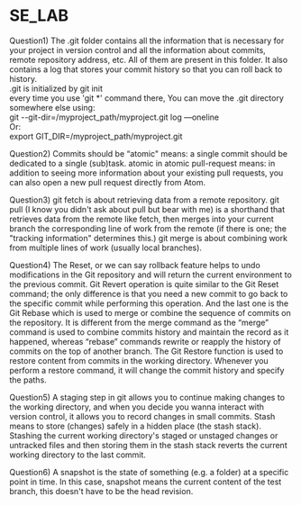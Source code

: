 # SE_LAB
Question1) The .git folder contains all the information that is necessary for your project in version control and all the information about commits, remote repository address, etc. All of them are present in this folder. It also contains a log that stores your commit history so that you can roll back to history.<br/>
.git is initialized by git init<br/>
every time you use 'git *' command there, You can move the .git directory somewhere else using:<br/>
git --git-dir=/myproject_path/myproject.git log —oneline<br/>
Or:<br/>
export GIT_DIR=/myproject_path/myproject.git

Question2) Commits should be “atomic" means: a single commit should be dedicated to a single (sub)task.
atomic in atomic pull-request means: in addition to seeing more information about your existing pull requests, you can also open a new pull request directly from Atom.

Question3) git fetch is about retrieving data from a remote repository.
git pull (I know you didn't ask about pull but bear with me) is a shorthand that retrieves data from the remote like fetch, then merges into your current branch the corresponding line of work from the remote (if there is one; the "tracking information" determines this.)
git merge is about combining work from multiple lines of work (usually local branches).

Question4) The Reset, or we can say rollback feature helps to undo modifications in the Git repository and will return the current environment to the previous commit.
Git Revert operation is quite similar to the Git Reset command; the only difference is that you need a new commit to go back to the specific commit while performing this operation.
And the last one is the Git Rebase which is used to merge or combine the sequence of commits on the repository. It is different from the merge command as the “merge” command is used to combine commits history and maintain the record as it happened, whereas “rebase” commands rewrite or reapply the history of commits on the top of another branch.
The Git Restore function is used to restore content from commits in the working directory. Whenever you perform a restore command, it will change the commit history and specify the paths.

Question5) A staging step in git allows you to continue making changes to the working directory, and when you decide you wanna interact with version control, it allows you to record changes in small commits.
Stash means to store (changes) safely in a hidden place (the stash stack). Stashing the current working directory's staged or unstaged changes or untracked files and then storing them in the stash stack reverts the current working directory to the last commit.

Question6) A snapshot is the state of something (e.g. a folder) at a specific point in time. In this case, snapshot means the current content of the test branch, this doesn't have to be the head revision.
